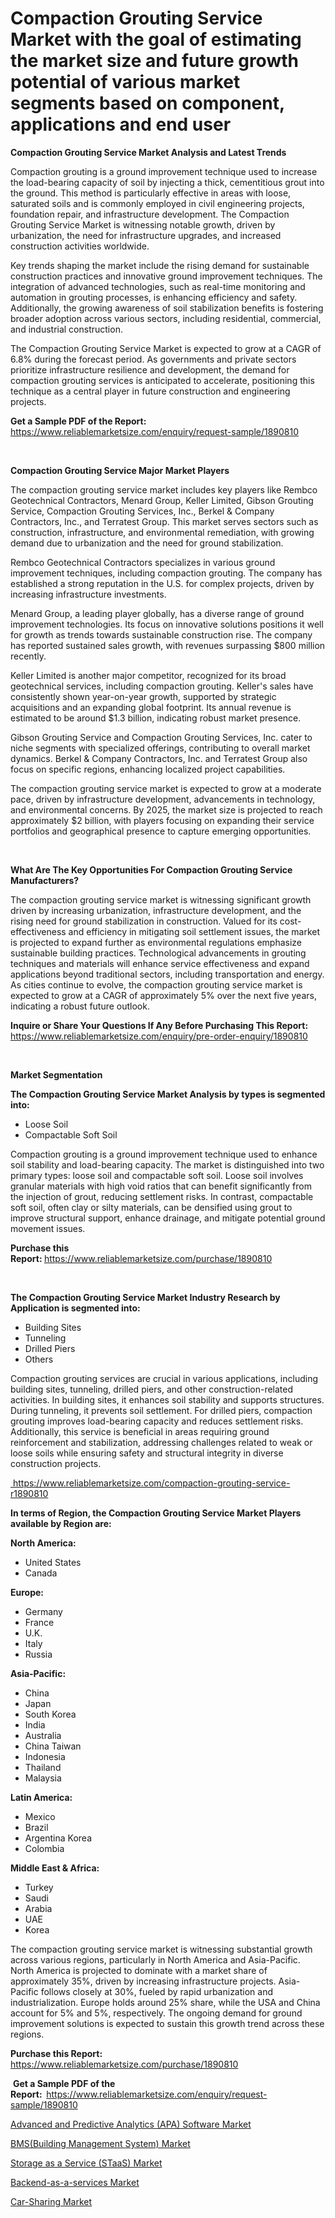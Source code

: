 <p><h1>Compaction Grouting Service Market with the goal of estimating the market size and future growth potential of various market segments based on component, applications and end user</h1></p><p><strong>Compaction Grouting Service Market Analysis and Latest Trends</strong></p>
<p><p>Compaction grouting is a ground improvement technique used to increase the load-bearing capacity of soil by injecting a thick, cementitious grout into the ground. This method is particularly effective in areas with loose, saturated soils and is commonly employed in civil engineering projects, foundation repair, and infrastructure development. The Compaction Grouting Service Market is witnessing notable growth, driven by urbanization, the need for infrastructure upgrades, and increased construction activities worldwide.</p><p>Key trends shaping the market include the rising demand for sustainable construction practices and innovative ground improvement techniques. The integration of advanced technologies, such as real-time monitoring and automation in grouting processes, is enhancing efficiency and safety. Additionally, the growing awareness of soil stabilization benefits is fostering broader adoption across various sectors, including residential, commercial, and industrial construction.</p><p>The Compaction Grouting Service Market is expected to grow at a CAGR of 6.8% during the forecast period. As governments and private sectors prioritize infrastructure resilience and development, the demand for compaction grouting services is anticipated to accelerate, positioning this technique as a central player in future construction and engineering projects.</p></p>
<p><strong>Get a Sample PDF of the Report:&nbsp;</strong> <a href="https://www.reliablemarketsize.com/enquiry/request-sample/1890810?utm_campaign=2932&utm_medium=2&utm_source=Github&utm_content=ia&utm_term=11032025&utm_id=compaction-grouting-service">https://www.reliablemarketsize.com/enquiry/request-sample/1890810</a></p>
<p>&nbsp;</p>
<p><strong>Compaction Grouting Service Major Market Players</strong></p>
<p><p>The compaction grouting service market includes key players like Rembco Geotechnical Contractors, Menard Group, Keller Limited, Gibson Grouting Service, Compaction Grouting Services, Inc., Berkel & Company Contractors, Inc., and Terratest Group. This market serves sectors such as construction, infrastructure, and environmental remediation, with growing demand due to urbanization and the need for ground stabilization.</p><p>Rembco Geotechnical Contractors specializes in various ground improvement techniques, including compaction grouting. The company has established a strong reputation in the U.S. for complex projects, driven by increasing infrastructure investments. </p><p>Menard Group, a leading player globally, has a diverse range of ground improvement technologies. Its focus on innovative solutions positions it well for growth as trends towards sustainable construction rise. The company has reported sustained sales growth, with revenues surpassing $800 million recently.</p><p>Keller Limited is another major competitor, recognized for its broad geotechnical services, including compaction grouting. Keller's sales have consistently shown year-on-year growth, supported by strategic acquisitions and an expanding global footprint. Its annual revenue is estimated to be around $1.3 billion, indicating robust market presence.</p><p>Gibson Grouting Service and Compaction Grouting Services, Inc. cater to niche segments with specialized offerings, contributing to overall market dynamics. Berkel & Company Contractors, Inc. and Terratest Group also focus on specific regions, enhancing localized project capabilities.</p><p>The compaction grouting service market is expected to grow at a moderate pace, driven by infrastructure development, advancements in technology, and environmental concerns. By 2025, the market size is projected to reach approximately $2 billion, with players focusing on expanding their service portfolios and geographical presence to capture emerging opportunities.</p></p>
<p>&nbsp;</p>
<p><strong>What Are The Key Opportunities For Compaction Grouting Service Manufacturers?</strong></p>
<p><p>The compaction grouting service market is witnessing significant growth driven by increasing urbanization, infrastructure development, and the rising need for ground stabilization in construction. Valued for its cost-effectiveness and efficiency in mitigating soil settlement issues, the market is projected to expand further as environmental regulations emphasize sustainable building practices. Technological advancements in grouting techniques and materials will enhance service effectiveness and expand applications beyond traditional sectors, including transportation and energy. As cities continue to evolve, the compaction grouting service market is expected to grow at a CAGR of approximately 5% over the next five years, indicating a robust future outlook.</p></p>
<p><strong>Inquire or Share Your Questions If Any Before Purchasing This Report:</strong> <a href="https://www.reliablemarketsize.com/enquiry/pre-order-enquiry/1890810?utm_campaign=2932&utm_medium=2&utm_source=Github&utm_content=ia&utm_term=11032025&utm_id=compaction-grouting-service">https://www.reliablemarketsize.com/enquiry/pre-order-enquiry/1890810</a></p>
<p>&nbsp;</p>
<p><strong>Market Segmentation</strong></p>
<p><strong>The Compaction Grouting Service Market Analysis by types is segmented into:</strong></p>
<p><ul><li>Loose Soil</li><li>Compactable Soft Soil</li></ul></p>
<p><p>Compaction grouting is a ground improvement technique used to enhance soil stability and load-bearing capacity. The market is distinguished into two primary types: loose soil and compactable soft soil. Loose soil involves granular materials with high void ratios that can benefit significantly from the injection of grout, reducing settlement risks. In contrast, compactable soft soil, often clay or silty materials, can be densified using grout to improve structural support, enhance drainage, and mitigate potential ground movement issues.</p></p>
<p><strong>Purchase this Report:&nbsp;</strong><a href="https://www.reliablemarketsize.com/purchase/1890810?utm_campaign=2932&utm_medium=2&utm_source=Github&utm_content=ia&utm_term=11032025&utm_id=compaction-grouting-service">https://www.reliablemarketsize.com/purchase/1890810</a></p>
<p>&nbsp;</p>
<p><strong>The Compaction Grouting Service Market Industry Research by Application is segmented into:</strong></p>
<p><ul><li>Building Sites</li><li>Tunneling</li><li>Drilled Piers</li><li>Others</li></ul></p>
<p><p>Compaction grouting services are crucial in various applications, including building sites, tunneling, drilled piers, and other construction-related activities. In building sites, it enhances soil stability and supports structures. During tunneling, it prevents soil settlement. For drilled piers, compaction grouting improves load-bearing capacity and reduces settlement risks. Additionally, this service is beneficial in areas requiring ground reinforcement and stabilization, addressing challenges related to weak or loose soils while ensuring safety and structural integrity in diverse construction projects.</p></p>
<p><a href="https://www.reliablemarketsize.com/compaction-grouting-service-r1890810?utm_campaign=2932&utm_medium=2&utm_source=Github&utm_content=ia&utm_term=11032025&utm_id=compaction-grouting-service">&nbsp;https://www.reliablemarketsize.com/compaction-grouting-service-r1890810</a></p>
<p><strong>In terms of Region, the Compaction Grouting Service Market Players available by Region are:</strong></p>
<p>
    <p> <strong> North America: </strong>
        <ul>
            <li>United States</li>
            <li>Canada</li>
        </ul>
        </p> 
    <p> <strong> Europe: </strong>
        <ul>
            <li>Germany</li>
            <li>France</li>
            <li>U.K.</li>
            <li>Italy</li>
            <li>Russia</li>
        </ul>
        </p> 
    <p> <strong> Asia-Pacific: </strong>
        <ul>
            <li>China</li>
            <li>Japan</li>
            <li>South Korea</li>
            <li>India</li>
            <li>Australia</li>
            <li>China Taiwan</li>
            <li>Indonesia</li>
            <li>Thailand</li>
            <li>Malaysia</li>
        </ul>
        </p> 
    <p> <strong> Latin America: </strong>
        <ul>
            <li>Mexico</li>
            <li>Brazil</li>
            <li>Argentina Korea</li>
            <li>Colombia</li>
        </ul>
        </p> 
    <p> <strong> Middle East & Africa: </strong>
        <ul>
            <li>Turkey</li>
            <li>Saudi</li>
            <li>Arabia</li>
            <li>UAE</li>
            <li>Korea</li>
        </ul>
    </p>
    </p>
<p><p>The compaction grouting service market is witnessing substantial growth across various regions, particularly in North America and Asia-Pacific. North America is projected to dominate with a market share of approximately 35%, driven by increasing infrastructure projects. Asia-Pacific follows closely at 30%, fueled by rapid urbanization and industrialization. Europe holds around 25% share, while the USA and China account for 5% and 5%, respectively. The ongoing demand for ground improvement solutions is expected to sustain this growth trend across these regions.</p></p>
<p><strong>Purchase this Report: </strong><a href="https://www.reliablemarketsize.com/purchase/1890810?utm_campaign=2932&utm_medium=2&utm_source=Github&utm_content=ia&utm_term=11032025&utm_id=compaction-grouting-service">https://www.reliablemarketsize.com/purchase/1890810</a></p>
<p>&nbsp;<strong>Get a Sample PDF of the Report:&nbsp;&nbsp;</strong><a href="https://www.reliablemarketsize.com/enquiry/request-sample/1890810?utm_campaign=2932&utm_medium=2&utm_source=Github&utm_content=ia&utm_term=11032025&utm_id=compaction-grouting-service">https://www.reliablemarketsize.com/enquiry/request-sample/1890810</a></p>
<p><strong></strong></p>
<p><p><a href="https://github.com/gauldvikerm6/Market-Research-Report-List-1/blob/main/advanced-and-predictive-analytics-apa-software-market.md?utm_campaign=2932&utm_medium=2&utm_source=Github&utm_content=ia&utm_term=11032025&utm_id=compaction-grouting-service">Advanced and Predictive Analytics (APA) Software Market</a></p><p><a href="https://github.com/cingozascard/Market-Research-Report-List-1/blob/main/bmsbuilding-management-system-market.md?utm_campaign=2932&utm_medium=2&utm_source=Github&utm_content=ia&utm_term=11032025&utm_id=compaction-grouting-service">BMS(Building Management System) Market</a></p><p><a href="https://github.com/sacmatidora/Market-Research-Report-List-1/blob/main/storage-as-a-service-staas-market.md?utm_campaign=2932&utm_medium=2&utm_source=Github&utm_content=ia&utm_term=11032025&utm_id=compaction-grouting-service">Storage as a Service (STaaS) Market</a></p><p><a href="https://github.com/ardgenoud/Market-Research-Report-List-1/blob/main/backend-as-a-services-market.md?utm_campaign=2932&utm_medium=2&utm_source=Github&utm_content=ia&utm_term=11032025&utm_id=compaction-grouting-service">Backend-as-a-services Market</a></p><p><a href="https://github.com/airitaursela/Market-Research-Report-List-1/blob/main/car-sharing-market.md?utm_campaign=2932&utm_medium=2&utm_source=Github&utm_content=ia&utm_term=11032025&utm_id=compaction-grouting-service">Car-Sharing Market</a></p></p>